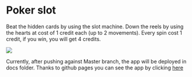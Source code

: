 # Poker slot
Beat the hidden cards by using the slot machine. Down the reels by using the hearts at cost of 1 credit each (up to 2 movements). Every spin cost 1 credit, if you win, you will get 4 credits.

![](https://i.imgur.com/BjEYsrG.png)

Currently, after pushing against Master branch, the app will be deployed in docs folder. Thanks to github pages you can see the app by clicking [here](https://educorzo.github.io/poker-gambling/)
